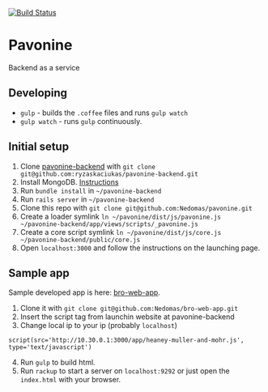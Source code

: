 [![Build Status](https://travis-ci.org/Nedomas/pavonine.svg)](https://travis-ci.org/Nedomas/pavonine)

# Pavonine
Backend as a service

## Developing
- ``gulp`` - builds the ``.coffee`` files and runs ``gulp watch``
- ``gulp watch`` - runs ``gulp`` continuously.

## Initial setup

1. Clone [pavonine-backend](https://github.com/ryzaskaciukas/pavonine-backend) with ``git clone git@github.com:ryzaskaciukas/pavonine-backend.git``
2. Install MongoDB. [Instructions](http://docs.mongodb.org/manual/installation)
3. Run ``bundle install`` in ``~/pavonine-backend``
4. Run ``rails server`` in ``~/pavonine-backend``
5. Clone this repo with ``git clone git@github.com:Nedomas/pavonine.git``
6. Create a loader symlink ``ln ~/pavonine/dist/js/pavonine.js ~/pavonine-backend/app/views/scripts/_pavonine.js``
7. Create a core script symlink ``ln ~/pavonine/dist/js/core.js ~/pavonine-backend/public/core.js``
8. Open ``localhost:3000`` and follow the instructions on the launching page.

## Sample app
Sample developed app is here:
[bro-web-app](https://github.com/Nedomas/bro-web-app).

1. Clone it with ``git clone git@github.com:Nedomas/bro-web-app.git``
2. Insert the script tag from launchin website at pavonine-backend
3. Change local ip to your ip (probably ``localhost``)

```jade
script(src='http://10.30.0.1:3000/app/heaney-muller-and-mohr.js', type='text/javascript')
```

4. Run ``gulp`` to build html.
5. Run ``rackup`` to start a server on ``localhost:9292`` or just open the
``index.html`` with your browser.
